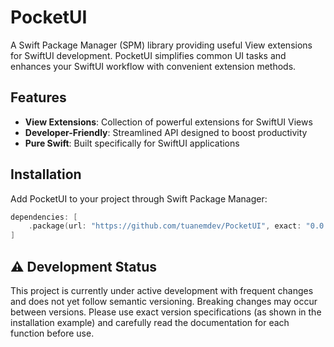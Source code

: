 # PocketUI

A Swift Package Manager (SPM) library providing useful View extensions for SwiftUI development.
PocketUI simplifies common UI tasks and enhances your SwiftUI workflow with convenient extension methods.

## Features

- **View Extensions**: Collection of powerful extensions for SwiftUI Views
- **Developer-Friendly**: Streamlined API designed to boost productivity
- **Pure Swift**: Built specifically for SwiftUI applications

## Installation

Add PocketUI to your project through Swift Package Manager:

```swift
dependencies: [
    .package(url: "https://github.com/tuanemdev/PocketUI", exact: "0.0.1")
]
```

## ⚠️ Development Status

This project is currently under active development with frequent changes and does not yet follow semantic versioning.
Breaking changes may occur between versions. Please use exact version specifications (as shown in the installation example)
and carefully read the documentation for each function before use.
